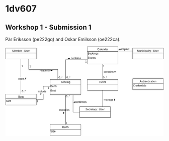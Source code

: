 # 1dv607

## Workshop 1 - Submission 1

Pär Eriksson (pe222gq) and Oskar Emilsson (oe222ca).

![UML Domain Model](workshop-1.png)
